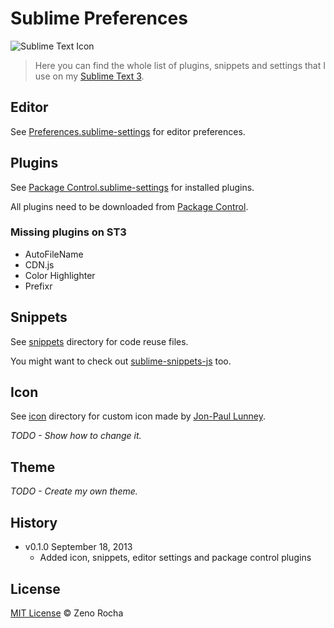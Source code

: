 # Sublime Preferences

![Sublime Text Icon](http://zno.io/RStj/SublimeText.png)

> Here you can find the whole list of plugins, snippets and settings that I use on my [Sublime Text 3](http://www.sublimetext.com/3).

## Editor

See [Preferences.sublime-settings](https://github.com/zenorocha/sublime-preferences/blob/master/Preferences.sublime-settings) for editor preferences.

## Plugins

See [Package Control.sublime-settings](https://github.com/zenorocha/sublime-preferences/blob/master/Package%20Control.sublime-settings) for installed plugins.

All plugins need to be downloaded from [Package Control](https://sublime.wbond.net/).

### Missing plugins on ST3

* AutoFileName
* CDN.js
* Color Highlighter
* Prefixr

## Snippets

See [snippets](https://github.com/zenorocha/sublime-preferences/tree/master/snippets) directory for code reuse files.

You might want to check out [sublime-snippets-js](https://github.com/zenorocha/sublime-snippets-js) too.

## Icon

See [icon](https://github.com/zenorocha/sublime-preferences/tree/master/icon) directory for custom icon made by [Jon-Paul Lunney](http://dribbble.com/shots/357612-Sublime-Text-2-Replacement-Icon).

*TODO - Show how to change it.*

## Theme

*TODO - Create my own theme.*

## History

* v0.1.0 September 18, 2013
    * Added icon, snippets, editor settings and package control plugins

## License

[MIT License](http://zenorocha.mit-license.org/) © Zeno Rocha